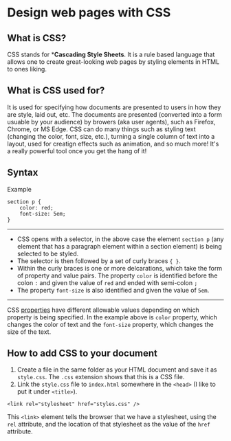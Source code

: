 
# Design web pages with CSS

## What is CSS?

CSS stands for ***Cascading Style Sheets**. It is a rule based language that allows one to create great-looking web pages by styling elements in HTML to ones liking.

## What is CSS used for?

It is used for specifying how documents are presented to users in how they are style, laid out, etc. The documents are presented (converted into a form usuable by your audience) by browers (aka user agents), such as Firefox, Chrome, or MS Edge. CSS can do many things such as styling text (changing the color, font, size, etc.), turning a single column of text into a layout, used for creatign effects such as animation, and so much more! It's a really powerful tool once you get the hang of it!

## Syntax

Example

```
section p {
    color: red;
    font-size: 5em;
}
```

---

- CSS opens with a selector, in the above case the element `section p` (any element that has a paragraph element within a section element) is being selected to be styled.
- The selector is then followed by a set of curly braces `{ }`.
- Within the curly braces is one or more delcarations, which take the form of property and value pairs. The property `color` is identified before the colon `:` and given the value of `red` and ended with semi-colon `;`
- The property `font-size` is also identified and given the value of `5em`.

---

CSS [properties](https://css-tricks.com/almanac/properties/) have different allowable values depending on which property is being specified. In the example above is `color` property, which changes the color of text and the `font-size` property, which changes the size of the text.

## How to add CSS to your document

1. Create a file in the same folder as your HTML document and save it as `style.css`. The `.css` extension shows that this is a CSS file.
2. Link the `style.css` file to `index.html` somewhere in the `<head>` (I like to put it under `<title>`).

```
<link rel="stylesheet" href="styles.css" />
```

This `<link>` element tells the browser that we have a stylesheet, using the `rel` attribute, and the location of that stylesheet as the value of the `href` attribute.
